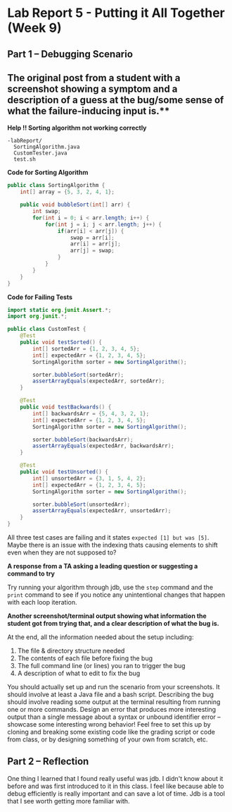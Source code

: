 # Lab Report 5 - Putting it All Together (Week 9)

## Part 1 – Debugging Scenario

## The original post from a student with a screenshot showing a symptom and a description of a guess at the bug/some sense of what the failure-inducing input is.**

**Help !! Sorting algorithm not working correctly**
```
-labReport/
  SortingAlgorithm.java
  CustomTester.java
  test.sh  
```
**Code for Sorting Algorithm**
```java
public class SortingAlgorithm {
    int[] array = {5, 3, 2, 4, 1};

    public void bubbleSort(int[] arr) {
        int swap;
        for(int i = 0; i < arr.length; i++) {
            for(int j = i; j < arr.length; j++) {
                if(arr[i] < arr[j]) {
                    swap = arr[i];
                    arr[i] = arr[j];
                    arr[j] = swap;
                }
            }
        }
    }
}
```
**Code for Failing Tests**
```java
import static org.junit.Assert.*;
import org.junit.*;

public class CustomTest {
    @Test
    public void testSorted() {
        int[] sortedArr = {1, 2, 3, 4, 5};
        int[] expectedArr = {1, 2, 3, 4, 5};
        SortingAlgorithm sorter = new SortingAlgorithm();

        sorter.bubbleSort(sortedArr);
        assertArrayEquals(expectedArr, sortedArr);
    }

    @Test
    public void testBackwards() {
        int[] backwardsArr = {5, 4, 3, 2, 1};
        int[] expectedArr = {1, 2, 3, 4, 5};
        SortingAlgorithm sorter = new SortingAlgorithm();

        sorter.bubbleSort(backwardsArr);
        assertArrayEquals(expectedArr, backwardsArr);
    }

    @Test
    public void testUnsorted() {
        int[] unsortedArr = {3, 1, 5, 4, 2};
        int[] expectedArr = {1, 2, 3, 4, 5};
        SortingAlgorithm sorter = new SortingAlgorithm();

        sorter.bubbleSort(unsortedArr);
        assertArrayEquals(expectedArr, unsortedArr);
    }
}
```
All three test cases are failing and it states `expected [1] but was [5]`. Maybe there is an issue with the indexing thats causing elements to shift even when they are not supposed to?


**A response from a TA asking a leading question or suggesting a command to try**

Try running your algorithm through jdb, use the `step` command and the `print` command to see if you notice any unintentional changes that happen with each loop iteration.

**Another screenshot/terminal output showing what information the student got from trying that, and a clear description of what the bug is.**

At the end, all the information needed about the setup including:
1) The file & directory structure needed
2) The contents of each file before fixing the bug
3) The full command line (or lines) you ran to trigger the bug
4) A description of what to edit to fix the bug

You should actually set up and run the scenario from your screenshots. It should involve at least a Java file and a bash script. Describing the bug should involve reading some output at the terminal resulting from running one or more commands. Design an error that produces more interesting output than a single message about a syntax or unbound identifier error – showcase some interesting wrong behavior! Feel free to set this up by cloning and breaking some existing code like the grading script or code from class, or by designing something of your own from scratch, etc.

## Part 2 – Reflection

One thing I learned that I found really useful was jdb. I didn't know about it before and was first introduced to it in this class. I feel like because able to debug efficiently is really important and can save a lot of time. Jdb is a tool that I see worth getting more familiar with.



